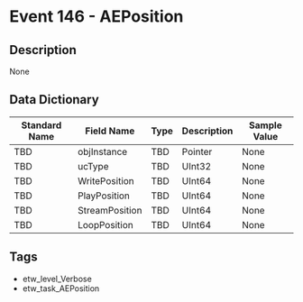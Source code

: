 # Event 146 - AEPosition

## Description
None

## Data Dictionary
|Standard Name|Field Name|Type|Description|Sample Value|
|---|---|---|---|---|
|TBD|objInstance|TBD|Pointer|None|None|
|TBD|ucType|TBD|UInt32|None|None|
|TBD|WritePosition|TBD|UInt64|None|None|
|TBD|PlayPosition|TBD|UInt64|None|None|
|TBD|StreamPosition|TBD|UInt64|None|None|
|TBD|LoopPosition|TBD|UInt64|None|None|

## Tags
* etw_level_Verbose
* etw_task_AEPosition